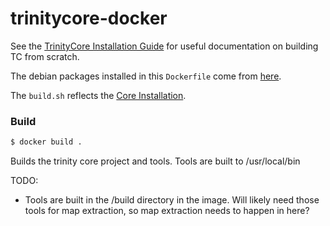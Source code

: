 # trinitycore-docker

See the [TrinityCore Installation Guide](http://collab.kpsn.org/display/tc/Installation+Guide) for useful
documentation on building TC from scratch.

The debian packages installed in this `Dockerfile` come from [here](http://collab.kpsn.org/display/tc/Requirements).

The `build.sh` reflects the [Core Installation](http://collab.kpsn.org/display/tc/Core+Installation).

### Build

```sh
$ docker build .
```

Builds the trinity core project and tools. Tools are built to /usr/local/bin

TODO:
* Tools are built in the /build directory in the image. Will likely need those tools for map extraction, so
map extraction needs to happen in here?

